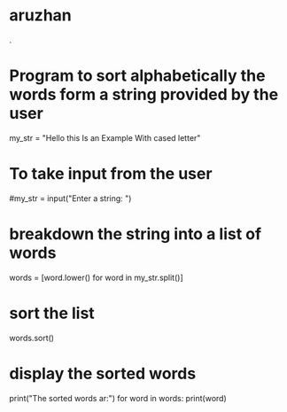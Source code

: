 # aruzhan
.
# Program to sort alphabetically the words form a string provided by the user

my_str = "Hello this Is an Example With cased letter"

# To take input from the user
#my_str = input("Enter a string: ")

# breakdown the string into a list of words
words = [word.lower() for word in my_str.split()]

# sort the list
words.sort()

# display the sorted words

print("The sorted words ar:")
for word in words:
   print(word)
